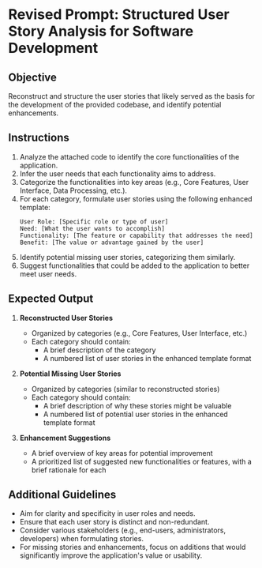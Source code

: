 # Revised Prompt: Structured User Story Analysis for Software Development

## Objective
Reconstruct and structure the user stories that likely served as the basis for the development of the provided codebase, and identify potential enhancements.

## Instructions

1. Analyze the attached code to identify the core functionalities of the application.
2. Infer the user needs that each functionality aims to address.
3. Categorize the functionalities into key areas (e.g., Core Features, User Interface, Data Processing, etc.).
4. For each category, formulate user stories using the following enhanced template:
   ```
   User Role: [Specific role or type of user]
   Need: [What the user wants to accomplish]
   Functionality: [The feature or capability that addresses the need]
   Benefit: [The value or advantage gained by the user]
   ```
5. Identify potential missing user stories, categorizing them similarly.
6. Suggest functionalities that could be added to the application to better meet user needs.

## Expected Output

1. **Reconstructed User Stories**
   * Organized by categories (e.g., Core Features, User Interface, etc.)
   * Each category should contain:
     - A brief description of the category
     - A numbered list of user stories in the enhanced template format

2. **Potential Missing User Stories**
   * Organized by categories (similar to reconstructed stories)
   * Each category should contain:
     - A brief description of why these stories might be valuable
     - A numbered list of potential user stories in the enhanced template format

3. **Enhancement Suggestions**
   * A brief overview of key areas for potential improvement
   * A prioritized list of suggested new functionalities or features, with a brief rationale for each

## Additional Guidelines

* Aim for clarity and specificity in user roles and needs.
* Ensure that each user story is distinct and non-redundant.
* Consider various stakeholders (e.g., end-users, administrators, developers) when formulating stories.
* For missing stories and enhancements, focus on additions that would significantly improve the application's value or usability.